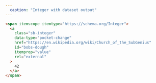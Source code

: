 ```yaml
---
  caption: "Integer with dataset output"
---
```


<!-- markdownlint-disable MD041 -->
<!-- dprint-ignore -->
```html
<span itemscope itemtype="https://schema.org/Integer">
  <a
    class="sb-integer"
    data-type="pocket-change"
    href="https://en.wikipedia.org/wiki/Church_of_the_SubGenius"
    id="bobs-dough"
    itemprop="value"
    rel="external"
  >
    42
  </a>
</span>
```
